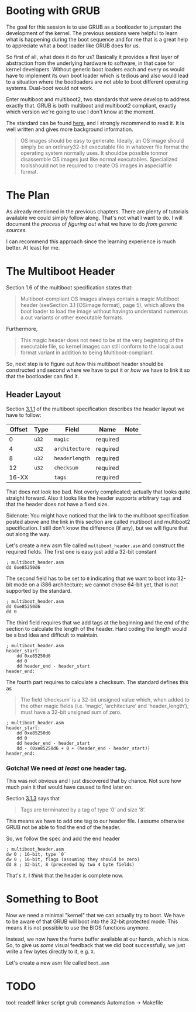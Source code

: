 # Booting with GRUB
The goal for this session is to use GRUB as a bootloader to jumpstart the development
of the kernel. The previous sessions were helpful to learn what is happening during the
boot sequence and for me that is a great help to appreciate what a boot loader like
GRUB does for us.

So first of all, what does it do for us? Basically it provides a first layer of
abstraction from the underlying hardware to software, in that case for kernel developers.
Without generic boot loaders each and every os would have to implement its own boot loader
which is tedious and also would lead to a situation where the bootloaders are not able
to boot different operating systems. Dual-boot would not work.

Enter multiboot and multiboot2, two standards that were develop to address exactly that.
GRUB is both multiboot and multiboot2 compliant, exactly which version we're going to
use I don't know at the moment.

The standard can be found [here](http://nongnu.askapache.com/grub/phcoder/multiboot.pdf),
and I strongly recommend to read it. It is well written and gives more background
information.

> OS images should be easy to generate.  Ideally, an OS image should simply be an
> ordinary32-bit executable file in whatever file format the operating system normally
> uses. It shouldbe possible tonmor disassemble OS images just like normal executables.
> Specialized toolsshould not be required to create OS images in aspecialfile format. 

# The Plan
As already mentioned in the previous chapters. There are plenty of tutorials available
we could simply follow along. That's not what I want to do. I will document the _process_
of _figuring out_ what we have to do _from generic sources_.

I can recommend this approach since the learning experience is much better. At least for
me.

# The Multiboot Header
Section 1.6 of the multiboot specification states that:

> Multiboot-compliant  OS  images  always  contain  a  magic Multiboot
> header (seeSection  3.1  [OSimage  format],  page  5),  which  allows  the  boot
> loader  to  load  the  image  without  havingto  understand  numerous  a.out  variants
> or  other  executable  formats.

Furthermore,

> This  magic header does not need to be at the very beginning of the executable file,
> so kernel images can still conform to the local a.out format variant in addition to
> being Multiboot-compliant.

So, next step is to figure out _how_ this multiboot header should be constructed and
second where we have to put it or _how_ we have to link it so that the bootloader can
find it.

## Header Layout
Section [3.1.1](https://www.gnu.org/software/grub/manual/multiboot2/multiboot.html#Header-layout)
of the multiboot specification describes the header layout we have to follow:

| Offset | Type | Field | Name | Note |
|--------|------|-------|------|------|
| 0 | `u32` | `magic` | required |
| 4 | `u32` | `architecture` | required |
| 8 | `u32` | `headerlength` | required |
| 12 | `u32` | `checksum` | required | 
| 16-XX | | `tags` | required |

That does not look too bad. Not overly complicated; actually that looks quite straight
forward. Also it looks like the header supports arbitrary `tags` and that the header
does not have a fixed size.

Sidenote: You might have noticed that the link to the multiboot specification posted
above and the link in this section are called multiboot and multiboot2 specification.
I still don't know the difference (if any), but we will figure that out along the way.

Let's create a new asm file called `multiboot_header.asm` and construct the required
fields. The first one is easy just add a 32-bit constant

```assembly
; multiboot_header.asm
dd 0xe85250d6
```

The second field has to be set to `0` indicating that we want to boot into 32-bit mode
on a i386 architecture; we cannot chose 64-bit yet, that is not supported by the
standard.

```assembly
; multiboot_header.asm
dd 0xe85250d6
dd 0
```

The third field requires that we add tags at the beginning and the end of the section
to calculate the length of the header. Hard coding the length would be a bad idea and
difficult to maintain. 

```assembly
; multiboot_header.asm
header_start:
	dd 0xe85250d6
	dd 0
	dd header_end - header_start
header_end:
```

The fourth part requires to calculate a checksum. The standard defines this as

> The field ‘checksum’ is a 32-bit unsigned value which, when added to the other 
> magic fields (i.e. ‘magic’, ‘architecture’ and ‘header_length’), must have a 32-bit
> unsigned sum of zero. 

```assembly
; multiboot_header.asm
header_start:
	dd 0xe85250d6
	dd 0
	dd header_end - header_start
	dd - (0xe85250d6 + 0 + (header_end - header_start))
header_end:
```

### Gotcha! We need _at least_ one header tag.
This was not obvious and I just discovered that by chance. Not sure how much pain it
that would have caused to find later on.

Section [3.1.3](https://www.gnu.org/software/grub/manual/multiboot2/multiboot.html#Header-tags)
says that

> Tags are terminated by a tag of type ‘0’ and size ‘8’. 

This means we have to add one tag to our header file. I assume otherwise GRUB not be
able to find the end of the header.

So, we follow the spec and add the end header

```assembly
; multiboot_header.asm
dw 0 ; 16-bit, type `0`
dw 0 ; 16-bit, flags (assuming they should be zero)
dd 8 ; 32-bit, 8 (preceeded by two 4 byte fields)
```

That's it. I _think_ that the header is complete now.

# Something to Boot
Now we need a minimal "kernel" that we can actually try to boot. We have to be aware of
that GRUB will boot into the 32-bit protected mode. This means it is not possible to use
the BIOS functions anymore.

Instead, we now have the frame buffer available at our hands, which is nice. So, to give
us _some_ visual feedback that we did boot successfully, we just write a few bytes
directly to it, e.g. `X`.

Let's create a new asm file called `boot.asm`


# TODO
tool: readelf
linker script
grub commands
Automation -> Makefile
